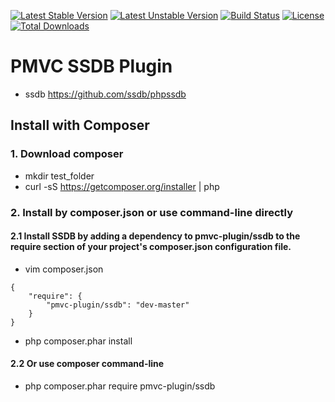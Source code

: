 [![Latest Stable Version](https://poser.pugx.org/pmvc-plugin/ssdb/v/stable)](https://packagist.org/packages/pmvc-plugin/ssdb) 
[![Latest Unstable Version](https://poser.pugx.org/pmvc-plugin/ssdb/v/unstable)](https://packagist.org/packages/pmvc-plugin/ssdb) 
[![Build Status](https://travis-ci.org/pmvc-plugin/ssdb.svg?branch=master)](https://travis-ci.org/pmvc-plugin/ssdb)
[![License](https://poser.pugx.org/pmvc-plugin/ssdb/license)](https://packagist.org/packages/pmvc-plugin/ssdb)
[![Total Downloads](https://poser.pugx.org/pmvc-plugin/ssdb/downloads)](https://packagist.org/packages/pmvc-plugin/ssdb) 

PMVC SSDB Plugin 
===============
   * ssdb https://github.com/ssdb/phpssdb

## Install with Composer
### 1. Download composer
   * mkdir test_folder
   * curl -sS https://getcomposer.org/installer | php

### 2. Install by composer.json or use command-line directly
#### 2.1 Install SSDB by adding a dependency to pmvc-plugin/ssdb to the require section of your project's composer.json configuration file. 
   * vim composer.json
```
{
    "require": {
        "pmvc-plugin/ssdb": "dev-master"
    }
}
```
   * php composer.phar install

#### 2.2 Or use composer command-line
   * php composer.phar require pmvc-plugin/ssdb


